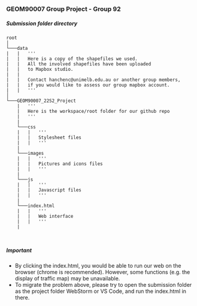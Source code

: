 ### GEOM90007 Group Project - Group 92

##### Submission folder directory

```
root  
│
└───data
|	|	'''
|	|	Here is a copy of the shapefiles we used.
|	|	All the involved shapefiles have been uploaded 
|	|	to Mapbox studio.
|	|	
|	|	Contact hanchenc@unimelb.edu.au or another group members,
|	|	if you would like to assess our group mapbox account.
|	|	'''
│   
└───GEOM90007_22S2_Project
	|	'''
	|	Here is the workspace/root folder for our github repo
	|	'''
    |
	└───css
    |	|	'''
    |	|	Stylesheet files
    |	|	'''
    |
    └───images
    |	|	'''
	|	|	Pictures and icons files
	|	|	'''
    |	
    └───js
	|	|	'''
	|	|	Javascript files
	|	|	'''
    |	
    └───index.html
	|	|	'''
	|	|	Web interface
	|	|	'''
	|
    
    
```



##### Important

- By clicking the index.html, you would be able to run our web on the browser (chrome is recommended). However, some functions (e.g. the display of traffic map) may be unavailable.
- To migrate the problem above, please try to open the submission folder as the project folder WebStorm or VS Code, and run the index.html in there.
